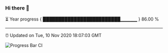 ### Hi there 👋

⏳ Year progress { █████████████████████████▁▁▁▁▁ } 86.00 %

---

⏰ Updated on Tue, 10 Nov 2020 18:07:03 GMT

![Progress Bar CI](https://github.com/liununu/liununu/workflows/Progress%20Bar%20CI/badge.svg)
